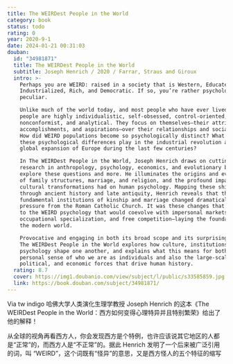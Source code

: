 ```yaml
---
title: The WEIRDest People in the World
category: book
status: todo
rating: 0
year: 2020-9-1
date: 2024-01-21 00:31:03
douban:
  id: "34981871"
  title: The WEIRDest People in the World
  subtitle: Joseph Henrich / 2020 / Farrar, Straus and Giroux
  intro: >-
    Perhaps you are WEIRD: raised in a society that is Western, Educated,
    Industrialized, Rich, and Democratic. If so, you’re rather psychologically
    peculiar.

    Unlike much of the world today, and most people who have ever lived, WEIRD
    people are highly individualistic, self-obsessed, control-oriented,
    nonconformist, and analytical. They focus on themselves—their attributes,
    accomplishments, and aspirations—over their relationships and social roles.
    How did WEIRD populations become so psychologically distinct? What role did
    these psychological differences play in the industrial revolution and the
    global expansion of Europe during the last few centuries?

    In The WEIRDest People in the World, Joseph Henrich draws on cutting-edge
    research in anthropology, psychology, economics, and evolutionary biology to
    explore these questions and more. He illuminates the origins and evolution
    of family structures, marriage, and religion, and the profound impact these
    cultural transformations had on human psychology. Mapping these shifts
    through ancient history and late antiquity, Henrich reveals that the most
    fundamental institutions of kinship and marriage changed dramatically under
    pressure from the Roman Catholic Church. It was these changes that gave rise
    to the WEIRD psychology that would coevolve with impersonal markets,
    occupational specialization, and free competition—laying the foundation for
    the modern world.

    Provocative and engaging in both its broad scope and its surprising details,
    The WEIRDest People in the World explores how culture, institutions, and
    psychology shape one another, and explains what this means for both our most
    personal sense of who we are as individuals and also the large-scale social,
    political, and economic forces that drive human history.
  rating: 8.7
  cover: https://img1.doubanio.com/view/subject/l/public/s33585859.jpg
  link: https://book.douban.com/subject/34981871/
---
```


Via tw indigo 哈佛大学人类演化生理学教授 Joseph Henrich 的这本《The WEIRDest People in the World：西方如何变得心理特异并且特别繁荣》给出了他的解释！

从全球的视角再看西方人，你会发现西方是个特例，也许应该说其它地区的人都是“正常”的，而西方人是“不正常”的。据此 Henrich 发明了一个后来被广泛引用的词，叫 “WEIRD”，这个词既有“怪异”的意思，又是西方怪人的五个特征的缩写
